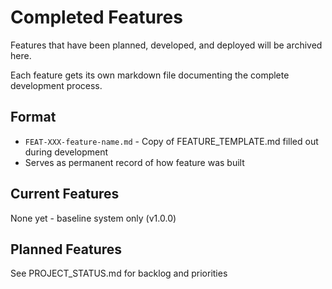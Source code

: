 # Completed Features

Features that have been planned, developed, and deployed will be archived here.

Each feature gets its own markdown file documenting the complete development process.

## Format

- `FEAT-XXX-feature-name.md` - Copy of FEATURE_TEMPLATE.md filled out during development
- Serves as permanent record of how feature was built

## Current Features

None yet - baseline system only (v1.0.0)

## Planned Features

See PROJECT_STATUS.md for backlog and priorities

